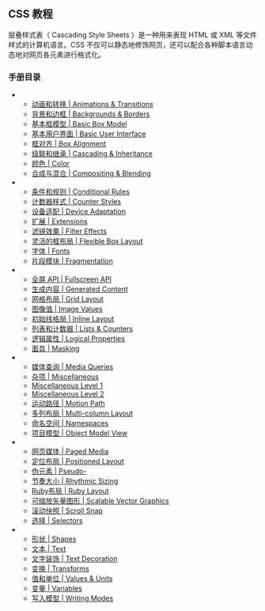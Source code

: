 ## CSS 教程

层叠样式表（ Cascading Style Sheets ）是一种用来表现 HTML 或 XML 等文件样式的计算机语言。CSS 不仅可以静态地修饰网页，还可以配合各种脚本语言动态地对网页各元素进行格式化。

### 手册目录

- - [动画和转换 | Animations & Transitions](https://cloud.tencent.com/developer/chapter/11163)
  - [背景和边框 | Backgrounds & Borders](https://cloud.tencent.com/developer/chapter/11164)
  - [基本框模型 | Basic Box Model](https://cloud.tencent.com/developer/chapter/11165)
  - [基本用户界面 | Basic User Interface](https://cloud.tencent.com/developer/chapter/11166)
  - [框对齐 | Box Alignment](https://cloud.tencent.com/developer/chapter/11167)
  - [级联和继承 | Cascading & Inheritance](https://cloud.tencent.com/developer/chapter/11168)
  - [颜色 | Color](https://cloud.tencent.com/developer/chapter/11169)
  - [合成与混合 | Compositing & Blending](https://cloud.tencent.com/developer/chapter/11170)
- - [条件和规则 | Conditional Rules](https://cloud.tencent.com/developer/chapter/11171)
  - [计数器样式 | Counter Styles](https://cloud.tencent.com/developer/chapter/11172)
  - [设备适配 | Device Adaptation](https://cloud.tencent.com/developer/chapter/11173)
  - [扩展 | Extensions](https://cloud.tencent.com/developer/chapter/11174)
  - [滤镜效果 | Filter Effects](https://cloud.tencent.com/developer/chapter/11175)
  - [灵活的框布局 | Flexible Box Layout](https://cloud.tencent.com/developer/chapter/11176)
  - [字体 | Fonts](https://cloud.tencent.com/developer/chapter/11177)
  - [片段模块 | Fragmentation](https://cloud.tencent.com/developer/chapter/11178)
- - [全屏 API | Fullscreen API](https://cloud.tencent.com/developer/chapter/11179)
  - [生成内容 | Generated Content](https://cloud.tencent.com/developer/chapter/11180)
  - [网格布局 | Grid Layout](https://cloud.tencent.com/developer/chapter/11181)
  - [图像值 | Image Values](https://cloud.tencent.com/developer/chapter/11182)
  - [初始线格局 | Inline Layout](https://cloud.tencent.com/developer/chapter/11183)
  - [列表和计数器 | Lists & Counters](https://cloud.tencent.com/developer/chapter/11184)
  - [逻辑属性 | Logical Properties](https://cloud.tencent.com/developer/chapter/11185)
  - [面具 | Masking](https://cloud.tencent.com/developer/chapter/11186)
- - [媒体查询 | Media Queries](https://cloud.tencent.com/developer/chapter/11187)
  - [杂项 | Miscellaneous](https://cloud.tencent.com/developer/chapter/11188)
  - [Miscellaneous Level 1](https://cloud.tencent.com/developer/chapter/11189)
  - [Miscellaneous Level 2](https://cloud.tencent.com/developer/chapter/11190)
  - [运动路径 | Motion Path](https://cloud.tencent.com/developer/chapter/11191)
  - [多列布局 | Multi-column Layout](https://cloud.tencent.com/developer/chapter/11192)
  - [命名空间 | Namespaces](https://cloud.tencent.com/developer/chapter/11193)
  - [项目模型 | Object Model View](https://cloud.tencent.com/developer/chapter/11194)

- - [网页媒体 | Paged Media](https://cloud.tencent.com/developer/chapter/11195)
  - [定位布局 | Positioned Layout](https://cloud.tencent.com/developer/chapter/11196)
  - [伪元素 | Pseudo-](https://cloud.tencent.com/developer/chapter/11197)
  - [节奏大小 | Rhythmic Sizing](https://cloud.tencent.com/developer/chapter/11198)
  - [Ruby布局 | Ruby Layout](https://cloud.tencent.com/developer/chapter/11199)
  - [可缩放矢量图形 | Scalable Vector Graphics](https://cloud.tencent.com/developer/chapter/11200)
  - [滚动快照 | Scroll Snap](https://cloud.tencent.com/developer/chapter/11201)
  - [选择 | Selectors](https://cloud.tencent.com/developer/chapter/11202)
- - [形状 | Shapes](https://cloud.tencent.com/developer/chapter/11203)
  - [文本 | Text](https://cloud.tencent.com/developer/chapter/11204)
  - [文字装饰 | Text Decoration](https://cloud.tencent.com/developer/chapter/11205)
  - [变换 | Transforms](https://cloud.tencent.com/developer/chapter/11206)
  - [值和单位 | Values & Units](https://cloud.tencent.com/developer/chapter/11207)
  - [变量 | Variables](https://cloud.tencent.com/developer/chapter/11208)
  - [写入模型 | Writing Modes](https://cloud.tencent.com/developer/chapter/11209)